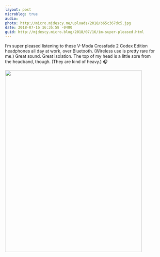```yaml
---
layout: post
microblog: true
audio: 
photo: http://micro.mjdescy.me/uploads/2018/b65c367dc5.jpg
date: 2018-07-16 16:36:58 -0400
guid: http://mjdescy.micro.blog/2018/07/16/im-super-pleased.html
---
```

I’m super pleased listening to these V-Moda Crossfade 2 Codex Edition headphones all day at work, over Bluetooth. (Wireless use is pretty rare for me.) Great sound. Great isolation. The top of my head is a little sore from the headband, though. (They are kind of heavy.) 🎧

<img src="http://micro.mjdescy.me/uploads/2018/b65c367dc5.jpg" width="450" height="600" />
